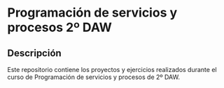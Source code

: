 # Programación de servicios y procesos 2º DAW
## Descripción
Este repositorio contiene los proyectos y ejercicios realizados durante el curso de Programación de servicios y procesos de 2º DAW.
